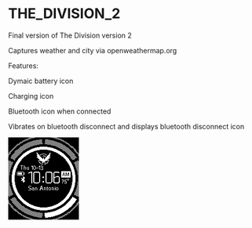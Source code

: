 # THE_DIVISION_2
Final version of The Division version 2

Captures weather and city via openweathermap.org

Features:

Dymaic battery icon

Charging icon

Bluetooth icon when connected

Vibrates on bluetooth disconnect and displays bluetooth disconnect icon

![alt text](download.png)
